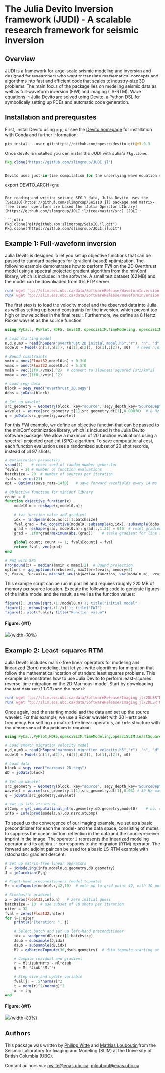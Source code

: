 
# The Julia Devito Inversion framework (JUDI) - A scalable research framework for seismic inversion

## Overview

JUDI is a framework for large-scale seismic modeling and inversion and designed for researchers who want to translate mathematical concepts and algorithms into fast and efficient code that scales to industry-size 3D problems. The main focus of the package lies on modeling seismic data as well as full-waveform inversion (FWI) and imaging (LS-RTM). Wave equations in Julia Devito are solved using [Devito](https://github.com/opesci/devito), a Python DSL for symbolically setting up PDEs and automatic code generation.

## Installation and prerequisites

First, install Devito using `pip`, or see the [Devito homepage](https://github.com/opesci/devito) for installation with Conda and further information:

```julia
pip install --user git+https://github.com/opesci/devito.git@v3.0.3
```

Once devito is installed you can install the JUDI with Julia's `Pkg.clone`:

```julia
Pkg.clone("https://github.com/slimgroup/JUDI.jl")


Devito uses just-in-time compilation for the underlying wave equation solves. The default compiler is intel, but can be changed to any other specified compiler such as `gnu`. Either run the following command from the command line or add it to your ~/.bashrc file:

```
export DEVITO_ARCH=gnu
```

For reading and writing seismic SEG-Y data, Julia Devito uses the [SeisIO](https://github.com/slimgroup/SeisIO.jl) package and matrix-free linear operators are based the [Julia Operator LIbrary](https://github.com/slimgroup/JOLI.jl/tree/master/src) (JOLI):

```julia
Pkg.clone("git@github.com:slimgroup/SeisIO.jl.git")
Pkg.clone("https://github.com/slimgroup/JOLI.jl.git")
```

## Example 1: Full-waveform inversion

Julia Devito is designed to let you set up objective functions that can be passed to standard packages for (gradient-based) optimization. The following example demonstrates how to perform FWI on the 2D Overthrust model using a spectral projected gradient algorithm from the minConf library, which is included in the software. A small test dataset (62 MB) and the model can be downloaded from this FTP server:

```julia
run(`wget ftp://slim.eos.ubc.ca/data/SoftwareRelease/WaveformInversion.jl/2DFWI/overthrust_2D.segy`)
run(`wget ftp://slim.eos.ubc.ca/data/SoftwareRelease/WaveformInversion.jl/2DFWI/overthrust_2D_initial_model.h5`)
```

The first step is to load the velocity model and the observed data into Julia, as well as setting up bound constraints for the inversion, which prevent too high or low velocities in the final result. Furthermore, we define an 8 Hertz Ricker wavelet as the source function:

```julia
using PyCall, PyPlot, HDF5, SeisIO, opesciSLIM.TimeModeling, opesciSLIM.SLIM_optim

# Load starting model
n,d,o,m0 = read(h5open("overthrust_2D_initial_model.h5","r"), "n", "d", "o", "m0")
model0 = Model((n[1],n[2]), (d[1],d[2]), (o[1],o[2]), m0)	# need n,d,o as tuples and m0 as array

# Bound constraints
vmin = ones(Float32,model0.n) + 0.3f0
vmax = ones(Float32,model0.n) + 5.5f0
mmin = vec((1f0./vmax).^2)	# convert to slowness squared [s^2/km^2]
mmax = vec((1f0./vmin).^2)

# Load segy data
block = segy_read("overthrust_2D.segy")
dobs = joData(block)

# Set up wavelet
src_geometry = Geometry(block; key="source", segy_depth_key="SourceDepth")	# read source position geometry
wavelet = source(src_geometry.t[1],src_geometry.dt[1],0.008f0)	# 8 Hz wavelet
q = joData(src_geometry,wavelet)

```

For this FWI example, we define an objective function that can be passed to the minConf optimization library, which is included in the Julia Devito software package. We allow a maximum of 20 function evaluations using a spectral-projected gradient (SPG) algorithm. To save computational cost, each function evaluation uses a randomized subset of 20 shot records, instead of all 97 shots:

```julia
# Optimization parameters
srand(1)	# reset seed of random number generator
fevals = 20	# number of function evaluations
batchsize = 20	# number of sources per iteration
fvals = zeros(21)
opt = Options(save_rate=14f0)	# save forward wavefields every 14 ms

# Objective function for minConf library
count = 0
function objective_function(x)
	model0.m = reshape(x,model0.n);

	# fwi function value and gradient
	idx = randperm(dobs.nsrc)[1:batchsize]
	fval,grad = fwi_objective(model0, subsample(q,idx), subsample(dobs,idx); options=opt)
	grad = reshape(grad, model0.n); grad[:,1:21] = 0f0	# reset gradient in water column to 0.
	grad = .1f0*grad/maximum(abs.(grad))	# scale gradient for line search
	
	global count; count += 1; fvals[count] = fval
    return fval, vec(grad)
end

# FWI with SPG
ProjBound(x) = median([mmin x mmax],2)	# Bound projection
options = spg_options(verbose=3, maxIter=fevals, memory=3)
x, fsave, funEvals= minConf_SPG(objective_function, vec(model0.m), ProjBound, options)
```

This example script can be run in parallel and requires roughly 220 MB of memory per source location. Execute the following code to generate figures of the initial model and the result, as well as the function values:

```julia
figure(); imshow(sqrt.(1./model0.m)'); title("Initial model")
figure(); imshow(sqrt.(1./x)'); title("FWI")
figure(); plot(fvals); title("Function value")
```

#### Figure: {#f1}
![](docs/fwi.png){width=70%} 


## Example 2: Least-squares RTM

Julia Devito includes matrix-free linear operators for modeling and linearized (Born) modeling, that let you write algorithms for migration that follow the mathematical notation of standard least squares problems. This example demonstrates how to use Julia Devito to perform least-squares reverse-time migration on the 2D Marmousi model. Start by downloading the test data set (1.1 GB) and the model:

```julia
run(`wget ftp://slim.eos.ubc.ca/data/SoftwareRelease/Imaging.jl/2DLSRTM/marmousi_2D.segy`)
run(`wget ftp://slim.eos.ubc.ca/data/SoftwareRelease/Imaging.jl/2DLSRTM/marmousi_migration_velocity.h5`)
```

Once again, load the starting model and the data and set up the source wavelet. For this example, we use a Ricker wavelet with 30 Hertz peak frequency. For setting up matrix-free linear operators, an `info` structure with the dimensions of the problem is required:

```julia
using PyCall,PyPlot,HDF5,opesciSLIM.TimeModeling,opesciSLIM.LeastSquaresMigration,SeisIO

# Load smooth migration velocity model
n,d,o,m0 = read(h5open("marmousi_migration_velocity.h5","r"), "n", "d", "o", "m0")
model0 = Model((n[1],n[2]), (d[1],d[2]), (o[1],o[2]), m0)

# Load data
block = segy_read("marmousi_2D.segy")
dD = joData(block)

# Set up wavelet
src_geometry = Geometry(block; key="source", segy_depth_key="SourceDepth")
wavelet = source(src_geometry.t[1],src_geometry.dt[1],0.03)	# 30 Hz wavelet
q = joData(src_geometry,wavelet)

# Set up info structure
ntComp = get_computational_nt(q.geometry,dD.geometry,model0)	# no. of computational time steps
info = Info(prod(model0.n),dD.nsrc,ntComp)
```

To speed up the convergence of our imaging example, we set up a basic preconditioner for each the model- and the data space, consisting of mutes to suppress the ocean-bottom reflection in the data and the source/receiver imprint in the image. The operator `J` represents the linearized modeling operator and its adjoint `J'` corresponds to the migration (RTM) operator. The forward and adjoint pair can be used for a basic LS-RTM example with (stochastic) gradient descent:

```julia
# Set up matrix-free linear operators
F = joModeling(info,model0,q.geometry,dD.geometry)
J = joJacobian(F,q)

# Right-hand preconditioners (model topmute)
Mr = opTopmute(model0.n,42,10)	# mute up to grid point 42, with 10 point taper

# Stochastic gradient
x = zeros(Float32,info.n)	# zero initial guess
batchsize = 10	# use subset of 10 shots per iteration
niter = 32
fval = zeros(Float32,niter)
for j=1:niter
	println("Iteration: ", j)

	# Select batch and set up left-hand preconditioner
	idx = randperm(dD.nsrc)[1:batchsize]
	Jsub = subsample(J,idx)
	dsub = subsample(dD,idx)
	Ml = opMarineTopmute(30,dsub.geometry)	# data topmute starting at time sample 30

	# Compute residual and gradient
	r = Ml*Jsub*Mr*x - Ml*dsub
	g = Mr'*Jsub'*Ml'*r

	# Step size and update variable
	fval[j] = .5*norm(r)^2
	t = norm(r)^2/norm(g)^2
	x -= t*g
end
```

#### Figure: {#f1}
![](docs/lsrtm.png){width=80%} 

## Authors

This package was written by [Philipp Witte](https://www.slim.eos.ubc.ca/philip) and [Mathias Louboutin](https://www.slim.eos.ubc.ca/content/mathias-louboutin) from the Seismic Laboratory for Imaging and Modeling (SLIM) at the University of British Columbia (UBC).

Contact authors via: pwitte@eoas.ubc.ca, mloubout@eoas.ubc.ca


